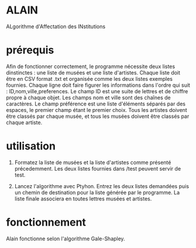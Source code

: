 # ALAIN
 ALgorithme d'Affectation des INstitutions


# prérequis

Afin de fonctionner correctement, le programme nécessite
deux listes dinstinctes : une liste de musées et une liste
d'artistes. Chaque liste doit être en CSV format .txt et 
organisée comme les deux listes exemples fournies.
Chaque ligne doit faire figurer les informations dans
l'ordre qui suit : ID,nom,ville,preferences.
Le champ ID est une suite de lettres et de chiffre propre
à chaque objet.
Les champs nom et ville sont des chaînes de caractères.
Le champ préférence est une liste d'éléments séparés par
des espaces, le premier champ étant le premier choix.
Tous les artistes doivent être classés par chaque musée,
et tous les musées doivent être classés par chaque artiste.


# utilisation
1. Formatez la liste de musées et la liste d'artistes
comme présenté précedemment. Les deux listes fournies
dans /test peuvent servir de test.

2. Lancez l'algorithme avec Ptyhon. Entrez les deux
listes demandées puis un chemin de destination pour la
liste générée par le programme. La liste finale associera
en toutes lettres musées et artistes.

# fonctionnement
Alain fonctionne selon l'algorithme Gale-Shapley.

